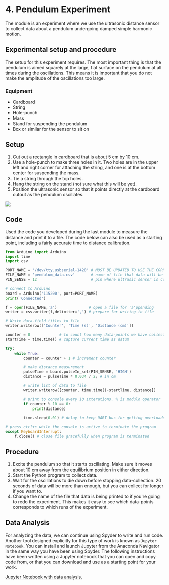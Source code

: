 # 4. Pendulum Experiment
The module is an experiment where we use the ultrasonic distance sensor to collect data about a pendulum undergoing damped simple harmonic motion.

## Experimental setup and procedure
The setup for this experiment requires. The most important thing is that the pendulum is aimed squarely at the large, flat surface on the pendulum at all times during the oscillations. This means it is important that you do not make the amplitude of the oscillations too large.

### Equipment
- Cardboard
- String
- Hole-punch
- Mass
- Stand for suspending the pendulum
- Box or similar for the sensor to sit on

## Setup
1. Cut out a rectangle in cardboard that is about 5 cm by 10 cm.
2. Use a hole-punch to make three holes in it. Two holes are in the upper left and right corner for attaching the string, and one is at the bottom center for suspending the mass.
3. Tie a string through the top holes.
4. Hang the string on the stand (not sure what this will be yet).
5. Position the ultrasonic sensor so that it points directly at the cardboard cutout as the pendulum oscillates.

![](Images/setup.jpg)

## Code
Used the code you developed during the last module to measure the distance and print it to a file. The code below can also be used as a starting point, including a fairly accurate time to distance calibration.

```python
from Arduino import Arduino
import time
import csv

PORT_NAME = '/dev/tty.usbserial-1420' # MUST BE UPDATED TO USE THE CORRECT PORT
FILE_NAME = 'pendulum_data.csv'       # name of file that data will be written to
PIN_SENSE = 12                        # pin where ultrasic sensor is connected

# connect to Arduino
board = Arduino('115200', port=PORT_NAME)
print('Connected')

f = open(FILE_NAME,'a')              # open a file for 'a'ppending
writer = csv.writer(f,delimiter=',') # prepare for writing to file

# Write data-field titles to file
writer.writerow(['Counter', 'Time (s)', 'Distance (cm)'])

counter = 0             # to count how many data-points we have collected
startTime = time.time() # capture current time as datum

try:
    while True:
        counter = counter + 1 # increment counter

        # make distance measurement
        pulseTime = board.pulseIn_set(PIN_SENSE, 'HIGH')
        distance = pulseTime * 0.034 / 2; # in cm

        # write list of data to file
        writer.writerow([counter, time.time()-startTime, distance])

        # print to console every 10 itterations. % is modulo operator
        if counter % 10 == 0:
            print(distance)

        time.sleep(0.01) # delay to keep UART bus for getting overloaded

# press ctrl+c while the console is active to terminate the program
except KeyboardInterrupt:
    f.close() # close file gracefully when program is terminated
```

## Procedure
1. Excite the pendulum so that it starts oscillating. Make sure it moves about 10 cm away from the equilibrium position in either direction.
2. Start the Python program to collect data.
3. Wait for the oscillations to die down before stopping data-collection. 20 seconds of data will be more than enough, but you can collect for longer if you want to.
4. Change the name of the file that data is being printed to if you're going to redo the experiment. This makes it easy to see which data-points corresponds to which runs of the experiment.


## Data Analysis
For analyzing the data, we can continue using Spyder to write and run code. Another tool designed explicitly for this type of work is known as `Jupyter Notebook`. You can install and launch Jupyter from the Anaconda Navigator in the same way you have been using Spyder. The following instructions have been written using a Jupyter notebook that you can open and copy code from, or that you can download and use as a starting point for your work.

[Jupyter Notebook with data analysis.](Data_Analysis.ipynb)
